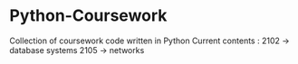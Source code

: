 # Python-Coursework
Collection of coursework code written in Python
Current contents : 2102 -> database systems
                   2105 -> networks
